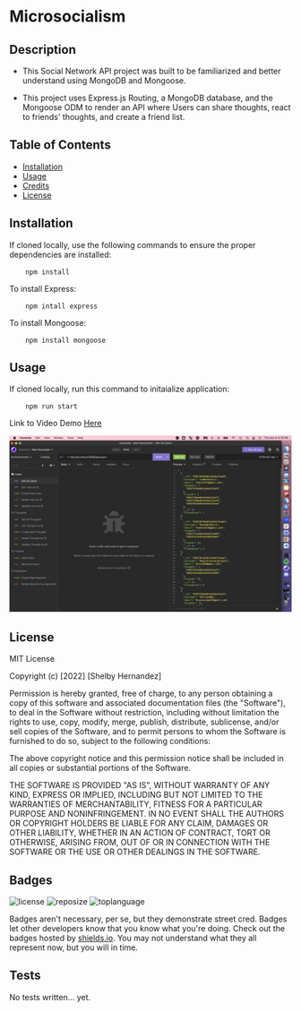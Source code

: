 # Microsocialism

## Description

- This Social Network API project was built to be familiarized and better understand using MongoDB and Mongoose.

- This project uses Express.js Routing, a MongoDB database, and the Mongoose ODM to render an API where Users can share thoughts, react to friends' thoughts, and create a friend list.

## Table of Contents

- [Installation](#installation)
- [Usage](#usage)
- [Credits](#credits)
- [License](#license)

## Installation

If cloned locally, use the following commands to ensure the proper dependencies are installed:

```
    npm install
```

To install Express:

```
    npm intall express
```

To install Mongoose:

```
    npm install mongoose
```

## Usage

If cloned locally, run this command to initaialize application:

```
    npm run start
```

Link to Video Demo [Here](https://drive.google.com/file/d/1n2Wo5RvRUmJGZkExitXVYIOgxrrfD7HH/view)

![screenshot](/src/images/API_Screenshot.png)

## License

MIT License

Copyright (c) [2022] [Shelby Hernandez]

Permission is hereby granted, free of charge, to any person obtaining a copy
of this software and associated documentation files (the "Software"), to deal
in the Software without restriction, including without limitation the rights
to use, copy, modify, merge, publish, distribute, sublicense, and/or sell
copies of the Software, and to permit persons to whom the Software is
furnished to do so, subject to the following conditions:

The above copyright notice and this permission notice shall be included in all
copies or substantial portions of the Software.

THE SOFTWARE IS PROVIDED "AS IS", WITHOUT WARRANTY OF ANY KIND, EXPRESS OR
IMPLIED, INCLUDING BUT NOT LIMITED TO THE WARRANTIES OF MERCHANTABILITY,
FITNESS FOR A PARTICULAR PURPOSE AND NONINFRINGEMENT. IN NO EVENT SHALL THE
AUTHORS OR COPYRIGHT HOLDERS BE LIABLE FOR ANY CLAIM, DAMAGES OR OTHER
LIABILITY, WHETHER IN AN ACTION OF CONTRACT, TORT OR OTHERWISE, ARISING FROM,
OUT OF OR IN CONNECTION WITH THE SOFTWARE OR THE USE OR OTHER DEALINGS IN THE
SOFTWARE.

## Badges

![license](https://img.shields.io/github/license/shernandez927/microsocialism?style=for-the-badge) ![reposize](https://img.shields.io/github/repo-size/shernandez927/microsocialism?style=for-the-badge) ![toplanguage](https://img.shields.io/github/languages/top/shernandez927/microsocialism?style=for-the-badge)

Badges aren't necessary, per se, but they demonstrate street cred. Badges let other developers know that you know what you're doing. Check out the badges hosted by [shields.io](https://shields.io/). You may not understand what they all represent now, but you will in time.

## Tests

No tests written... yet.
